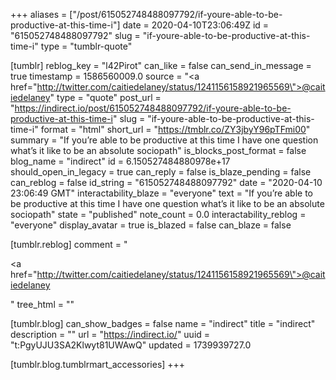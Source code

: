 +++
aliases = ["/post/615052748488097792/if-youre-able-to-be-productive-at-this-time-i"]
date = 2020-04-10T23:06:49Z
id = "615052748488097792"
slug = "if-youre-able-to-be-productive-at-this-time-i"
type = "tumblr-quote"

[tumblr]
reblog_key = "l42Pirot"
can_like = false
can_send_in_message = true
timestamp = 1586560009.0
source = "<a href=\"http://twitter.com/caitiedelaney/status/1241156158921965569\">@caitiedelaney</a>"
type = "quote"
post_url = "https://indirect.io/post/615052748488097792/if-youre-able-to-be-productive-at-this-time-i"
slug = "if-youre-able-to-be-productive-at-this-time-i"
format = "html"
short_url = "https://tmblr.co/ZY3jbyY96pTFmi00"
summary = "If you’re able to be productive at this time I have one question what’s it like to be an absolute sociopath"
is_blocks_post_format = false
blog_name = "indirect"
id = 6.150527484880978e+17
should_open_in_legacy = true
can_reply = false
is_blaze_pending = false
can_reblog = false
id_string = "615052748488097792"
date = "2020-04-10 23:06:49 GMT"
interactability_blaze = "everyone"
text = "If you’re able to be productive at this time I have one question what’s it like to be an absolute sociopath"
state = "published"
note_count = 0.0
interactability_reblog = "everyone"
display_avatar = true
is_blazed = false
can_blaze = false

[tumblr.reblog]
comment = "<p><a href=\"http://twitter.com/caitiedelaney/status/1241156158921965569\">@caitiedelaney</a></p>"
tree_html = ""

[tumblr.blog]
can_show_badges = false
name = "indirect"
title = "indirect"
description = ""
url = "https://indirect.io/"
uuid = "t:PgyUJU3SA2Klwyt81UWAwQ"
updated = 1739939727.0

[tumblr.blog.tumblrmart_accessories]
+++
